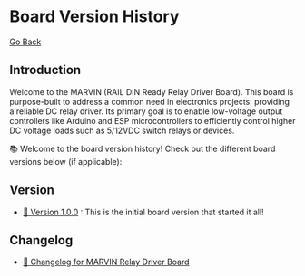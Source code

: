 # Board Version History

[Go Back](../seryalda)

## Introduction <a name="introduction"></a>

Welcome to the MARVIN (RAIL DIN Ready Relay Driver Board). This board is purpose-built to address a common need in electronics projects: providing a reliable DC relay driver. Its primary goal is to enable low-voltage output controllers like Arduino and ESP microcontrollers to efficiently control higher DC voltage loads such as 5/12VDC switch relays or devices.

📚 Welcome to the board version history! Check out the different board versions below (if applicable):

## Version
- [🚀 Version 1.0.0](./1.0.0) : This is the initial board version that started it all!


<!--
- [🔥 Version 2.1.0](./2.1.0): A hotfix release for the board to address critical issues. [Release Notes](./2.1.0/RELEASE.md)
- [🎉 Version 3.0.0](./3.0.0): Another major board version with even more awesomeness. [Release Notes](./3.0.0/RELEASE.md)
- [🐞 Version 3.1.0](./3.1.0): Board version focused on bug fixes and improvements. [Release Notes](./3.1.0/RELEASE.md)
Feel free to explore each board version's folder for more details and release notes!
-->

## Changelog
- [🚀 Changelog for MARVIN Relay Driver Board](./changelog.md)
